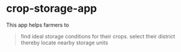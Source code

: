 # crop-storage-app
 This app helps farmers to
> find ideal storage conditions for their crops.
> select their district
> thereby locate nearby storage units

